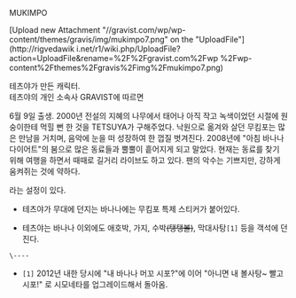 MUKIMPO

[Upload new Attachment "//gravist.com/wp/wp-
content/themes/gravis/img/mukimpo7.png" on the "UploadFile"](http://rigvedawik
i.net/r1/wiki.php/UploadFile?action=UploadFile&rename=%2F%2Fgravist.com%2Fwp
%2Fwp-content%2Fthemes%2Fgravis%2Fimg%2Fmukimpo7.png)

테츠야가 만든 캐릭터.  
테츠야의 개인 소속사 GRAVIST에 따르면

6월 9일 출생. 2000년 전설의 지혜의 나무에서 태어나 아직 작고 녹색이었던 시절에 원숭이한테 먹힐 뻔 한 것을 TETSUYA가
구해주었다. 낙원으로 옮겨와 살던 무킴포는 많은 만남을 거치며, 음악에 눈을 떠 성장하여 한 껍질 벗겨진다. 2008년에 "아침 바나나
다이어트"의 붐으로 많은 동료들과 뿔뿔이 흩어지게 되고 말았다. 현재는 동료를 찾기 위해 여행을 하면서 때때로 길거리 라이브도 하고 있다.
팬의 악수는 기쁘지만, 강하게 움켜쥐는 것에 약하다.

라는 설정이 있다.

  * 테츠야가 무대에 던지는 바나나에는 무킴포 특제 스티커가 붙어있다.  

  * 테츠야는 바나나 이외에도 애호박, 가지, 수박<del>(탱탱볼)</del>, 막대사탕`[1]` 등을 객석에 던진다.

`\----`

  * `[1]` 2012년 내한 당시에 "내 바나나 머꼬 시포?"에 이어 "아니면 내 볼사탕~ 빨고 시포!" 로 시모네타를 업그레이드해서 돌아옴.

